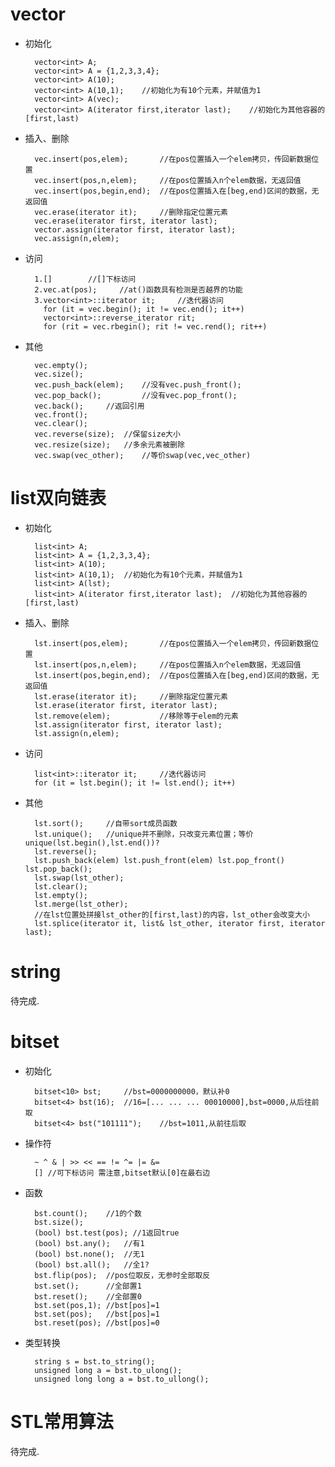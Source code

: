 # **vector**  
- 初始化  

        vector<int> A;  
        vector<int> A = {1,2,3,3,4};
        vector<int> A(10);
        vector<int> A(10,1);	//初始化为有10个元素，并赋值为1
        vector<int> A(vec);
        vector<int> A(iterator first,iterator last);	//初始化为其他容器的 [first,last)

- 插入、删除

        vec.insert(pos,elem);       //在pos位置插入一个elem拷贝，传回新数据位置
        vec.insert(pos,n,elem);     //在pos位置插入n个elem数据，无返回值
        vec.insert(pos,begin,end);  //在pos位置插入在[beg,end)区间的数据，无返回值
        vec.erase(iterator it);     //删除指定位置元素 
        vec.erase(iterator first, iterator last);
        vector.assign(iterator first, iterator last);
        vec.assign(n,elem);
        
- 访问

        1.[]        //[]下标访问
        2.vec.at(pos);     //at()函数具有检测是否越界的功能
        3.vector<int>::iterator it;	    //迭代器访问
          for (it = vec.begin(); it != vec.end(); it++) 
          vector<int>::reverse_iterator rit;
          for (rit = vec.rbegin(); rit != vec.rend(); rit++) 
              
              
- 其他

        vec.empty();
        vec.size();
        vec.push_back(elem);    //没有vec.push_front();
        vec.pop_back();         //没有vec.pop_front();
        vec.back();     //返回引用
        vec.front();
        vec.clear();
        vec.reverse(size);  //保留size大小
        vec.resize(size);   //多余元素被删除
        vec.swap(vec_other);    //等价swap(vec,vec_other)
        
# **list双向链表**  
- 初始化

        list<int> A;  
        list<int> A = {1,2,3,3,4};
        list<int> A(10);
        list<int> A(10,1);	//初始化为有10个元素，并赋值为1
        list<int> A(lst);
        list<int> A(iterator first,iterator last);	//初始化为其他容器的 [first,last)

- 插入、删除

        lst.insert(pos,elem);       //在pos位置插入一个elem拷贝，传回新数据位置
        lst.insert(pos,n,elem);     //在pos位置插入n个elem数据，无返回值
        lst.insert(pos,begin,end);  //在pos位置插入在[beg,end)区间的数据，无返回值
        lst.erase(iterator it);     //删除指定位置元素 
        lst.erase(iterator first, iterator last);
        lst.remove(elem);           //移除等于elem的元素
        lst.assign(iterator first, iterator last);
        lst.assign(n,elem);
        
- 访问

        list<int>::iterator it;		//迭代器访问
        for (it = lst.begin(); it != lst.end(); it++)
        
- 其他

        lst.sort();     //自带sort成员函数
        lst.unique();   //unique并不删除，只改变元素位置；等价unique(lst.begin(),lst.end())?
        lst.reverse();  
        lst.push_back(elem) lst.push_front(elem) lst.pop_front() lst.pop_back();
        lst.swap(lst_other);
        lst.clear();
        lst.empty();
        lst.merge(lst_other);
        //在lst位置处拼接lst_other的[first,last)的内容，lst_other会改变大小
        lst.splice(iterator it, list& lst_other, iterator first, iterator last);    


# **string**  
待完成.

# **bitset**  
- 初始化  

        bitset<10> bst;     //bst=0000000000，默认补0
        bitset<4> bst(16);  //16=[... ... ... 00010000],bst=0000,从后往前取
        bitset<4> bst("101111");    //bst=1011,从前往后取
        
- 操作符  

        ~ ^ & | >> << == != ^= |= &=
        [] //可下标访问 需注意,bitset默认[0]在最右边
        
- 函数  

        bst.count();    //1的个数
        bst.size();
        (bool) bst.test(pos); //1返回true
        (bool) bst.any();   //有1
        (bool) bst.none();  //无1
        (bool) bst.all();   //全1?
        bst.flip(pos);  //pos位取反，无参时全部取反
        bst.set();      //全部置1
        bst.reset();    //全部置0
        bst.set(pos,1); //bst[pos]=1
        bst.set(pos);   //bst[pos]=1
        bst.reset(pos); //bst[pos]=0

- 类型转换

        string s = bst.to_string();
        unsigned long a = bst.to_ulong();
        unsigned long long a = bst.to_ullong();
        

        
        

# **STL常用算法**  
待完成.
